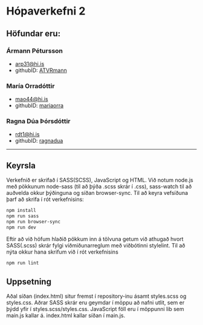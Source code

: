 # Hópaverkefni 2

## Höfundar eru: 
### Ármann Pétursson
* arp31@hi.is
* githubID: [ATVRmann](https://github.com/ATVRmann)
### María Orradóttir
* mao44@hi.is
* githubID: [mariaorra](https://github.com/mariaorra)
### Ragna Dúa Þórsdóttir
* rdt1@hi.is 
* githubID: [ragnadua](https://github.com/ragnadua)
***

## Keyrsla
Verkefnið er skrifað í SASS(SCSS), JavaScript og HTML. Við notum node.js með pökkunum node-sass (til að þýða .scss skrár í .css), sass-watch til að auðvelda okkur þýðinguna og síðan browser-sync. Til að keyra vefsíðuna þarf að skrifa í rót verkefnisins:
```zsh
npm install
npm run sass
npm run browser-sync
npm run dev

```
Eftir að við höfum hlaðið pökkum inn á tölvuna getum við athugað hvort SASS(.scss) skrár fylgi viðmiðunarreglum með viðbótinni stylelint. Til að nýta okkur hana skrifum við í rót verkefnisins
```zsh
npm run lint
```
## Uppsetning
Aðal síðan (index.html) situr fremst í repository-inu ásamt styles.scss og styles.css. Aðrar SASS skrár eru geymdar í möppu að nafni utlit, sem er þýdd yfir í styles.scss/styles.css. JavaScript föll eru í möppunni lib sem main.js kallar á. index.html kallar síðan í main.js.
